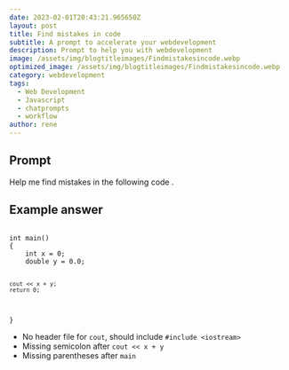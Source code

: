 ```yaml
---
date: 2023-02-01T20:43:21.965650Z
layout: post
title: Find mistakes in code
subtitle: A prompt to accelerate your webdevelopment
description: Prompt to help you with webdevelopment 
image: /assets/img/blogtitleimages/Findmistakesincode.webp
optimized_image: /assets/img/blogtitleimages/Findmistakesincode.webp
category: webdevelopment
tags:
  - Web Development
  - Javascript
  - chatprompts
  - workflow
author: rene
---
```


## Prompt

  <div class='promptinnerdivtop'>
    <div class='prompttextdiv'>
    <p>Help me find mistakes in the following code <paste code below>.</p>
    </div>
  </div>


## Example answer
  <div class='promptinnerdivbottom' >
    <div class='prompttextdiv'>
    <p>

<code>
int main()
{
    int x = 0;
    double y = 0.0;

    cout << x + y;
    return 0;
}
</code>

<ul>
  <li>No header file for <code>cout</code>, should include <code>#include &lt;iostream&gt;</code></li>
  <li>Missing semicolon after <code>cout << x + y</code></li>
  <li>Missing parentheses after <code>main</code></li>
</ul></p>
    </div>
  </div>
